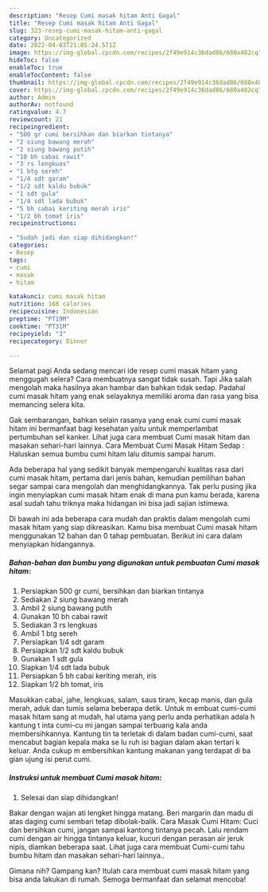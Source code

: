```yaml
---
description: "Resep Cumi masak hitam Anti Gagal"
title: "Resep Cumi masak hitam Anti Gagal"
slug: 323-resep-cumi-masak-hitam-anti-gagal
category: Uncategorized
date: 2022-04-03T21:05:24.571Z
image: https://img-global.cpcdn.com/recipes/2f49e914c36dad86/680x482cq70/cumi-masak-hitam-foto-resep-utama.jpg
hideToc: false
enableToc: true
enableTocContent: false
thumbnail: https://img-global.cpcdn.com/recipes/2f49e914c36dad86/680x482cq70/cumi-masak-hitam-foto-resep-utama.jpg
cover: https://img-global.cpcdn.com/recipes/2f49e914c36dad86/680x482cq70/cumi-masak-hitam-foto-resep-utama.jpg
author: Admin
authorAv: notfound
ratingvalue: 4.7
reviewcount: 21
recipeingredient:
- "500 gr cumi bersihkan dan biarkan tintanya"
- "2 siung bawang merah"
- "2 siung bawang putih"
- "10 bh cabai rawit"
- "3 rs lengkuas"
- "1 btg sereh"
- "1/4 sdt garam"
- "1/2 sdt kaldu bubuk"
- "1 sdt gula"
- "1/4 sdt lada bubuk"
- "5 bh cabai keriting merah iris"
- "1/2 bh tomat iris"
recipeinstructions:

- "Sudah jadi dan siap dihidangkan!"
categories:
- Resep
tags:
- cumi
- masak
- hitam

katakunci: cumi masak hitam 
nutrition: 168 calories
recipecuisine: Indonesian
preptime: "PT19M"
cooktime: "PT31M"
recipeyield: "3"
recipecategory: Dinner

---
```



Selamat pagi Anda sedang mencari ide resep cumi masak hitam yang menggugah selera? Cara membuatnya sangat tidak susah. Tapi Jika salah mengolah maka hasilnya akan hambar dan bahkan tidak sedap. Padahal cumi masak hitam yang enak selayaknya memiliki aroma dan rasa yang bisa memancing selera kita.


Gak sembarangan, bahkan selain rasanya yang enak cumi cumi masak hitam ini bermanfaat bagi kesehatan yaitu untuk memperlambat pertumbuhan sel kanker. Lihat juga cara membuat Cumi masak hitam dan masakan sehari-hari lainnya. Cara Membuat Cumi Masak Hitam Sedap : Haluskan semua bumbu cumi hitam lalu ditumis sampai harum.

Ada beberapa hal yang sedikit banyak mempengaruhi kualitas rasa dari cumi masak hitam, pertama dari jenis bahan, kemudian pemilihan bahan segar sampai cara mengolah dan menghidangkannya. Tak perlu pusing jika ingin menyiapkan cumi masak hitam enak di mana pun kamu berada, karena asal sudah tahu triknya maka hidangan ini bisa jadi sajian istimewa.


Di bawah ini ada beberapa cara mudah dan praktis dalam mengolah cumi masak hitam yang siap dikreasikan. Kamu bisa membuat Cumi masak hitam menggunakan 12 bahan dan 0 tahap pembuatan. Berikut ini cara dalam menyiapkan hidangannya.

<!--inarticleads1-->

##### Bahan-bahan dan bumbu yang digunakan untuk pembuatan Cumi masak hitam:

1. Persiapkan 500 gr cumi, bersihkan dan biarkan tintanya
1. Sediakan 2 siung bawang merah
1. Ambil 2 siung bawang putih
1. Gunakan 10 bh cabai rawit
1. Sediakan 3 rs lengkuas
1. Ambil 1 btg sereh
1. Persiapkan 1/4 sdt garam
1. Persiapkan 1/2 sdt kaldu bubuk
1. Gunakan 1 sdt gula
1. Siapkan 1/4 sdt lada bubuk
1. Persiapkan 5 bh cabai keriting merah, iris
1. Siapkan 1/2 bh tomat, iris


Masukkan cabai, jahe, lengkuas, salam, saus tiram, kecap manis, dan gula merah, aduk dan tumis selama beberapa detik. Untuk m embuat cumi-cumi masak hitam sang at mudah, hal utama yang perlu anda perhatikan adala h kantung t inta cumi-cu mi jangan sampai terbuang kala anda membersihkannya. Kantung tin ta terletak di dalam badan cumi-cumi, saat mencabut bagian kepala maka se lu ruh isi bagian dalam akan tertari k keluar. Anda cukup m embersihkan kantung makanan yang terdapat di ba gian ujung isi perut cumi. 

<!--inarticleads2-->

##### Instruksi untuk membuat Cumi masak hitam:


1. Selesai dan siap dihidangkan!

Bakar dengan wajan ati lengket hingga matang. Beri margarin dan madu di atas daging cumi sembari tetap dibolak-balik. Cara Masak Cumi Hitam: Cuci dan bersihkan cumi, jangan sampai kantong tintanya pecah. Lalu rendam cumi dengan air hingga tintanya keluar, kucuri dengan perasan air jeruk nipis, diamkan beberapa saat. Lihat juga cara membuat Cumi-cumi tahu bumbu hitam dan masakan sehari-hari lainnya.. 

Gimana nih? Gampang kan? Itulah cara membuat cumi masak hitam yang bisa anda lakukan di rumah. Semoga bermanfaat dan selamat mencoba!
